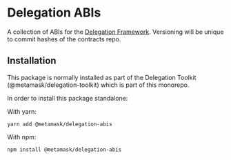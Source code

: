 # Delegation ABIs

A collection of ABIs for the [Delegation Framework](https://github.com/metamask/delegation-framework). Versioning will be unique to commit hashes of the contracts repo.

## Installation

This package is normally installed as part of the Delegation Toolkit (@metamask/delegation-toolkit) which is part of this monorepo.

In order to install this package standalone:

With yarn:
```
yarn add @metamask/delegation-abis
```

With npm:
```
npm install @metamask/delegation-abis
```
